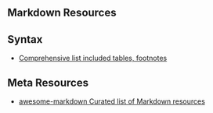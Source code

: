 ## Markdown Resources

## Syntax
- [Comprehensive list included tables, footnotes](http://etherealmind.com/who-am-i/markdown-reference/)

## Meta Resources
- [awesome-markdown Curated list of Markdown resources](https://github.com/writekit/awesome-markdown/ "awesome-markdown on Github")
